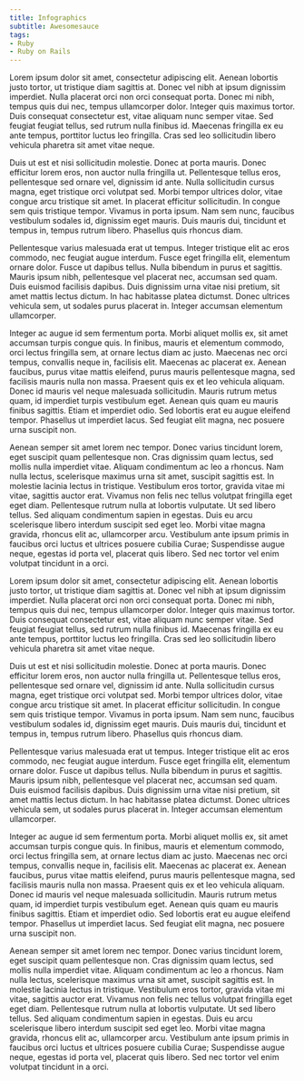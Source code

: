```yaml
---
title: Infographics
subtitle: Awesomesauce
tags:
- Ruby
- Ruby on Rails
---
```


Lorem ipsum dolor sit amet, consectetur adipiscing elit. Aenean lobortis justo tortor, ut tristique diam sagittis at. Donec vel nibh at ipsum dignissim imperdiet. Nulla placerat orci non orci consequat porta. Donec mi nibh, tempus quis dui nec, tempus ullamcorper dolor. Integer quis maximus tortor. Duis consequat consectetur est, vitae aliquam nunc semper vitae. Sed feugiat feugiat tellus, sed rutrum nulla finibus id. Maecenas fringilla ex eu ante tempus, porttitor luctus leo fringilla. Cras sed leo sollicitudin libero vehicula pharetra sit amet vitae neque.

Duis ut est et nisi sollicitudin molestie. Donec at porta mauris. Donec efficitur lorem eros, non auctor nulla fringilla ut. Pellentesque tellus eros, pellentesque sed ornare vel, dignissim id ante. Nulla sollicitudin cursus magna, eget tristique orci volutpat sed. Morbi tempor ultrices dolor, vitae congue arcu tristique sit amet. In placerat efficitur sollicitudin. In congue sem quis tristique tempor. Vivamus in porta ipsum. Nam sem nunc, faucibus vestibulum sodales id, dignissim eget mauris. Duis mauris dui, tincidunt et tempus in, tempus rutrum libero. Phasellus quis rhoncus diam.

Pellentesque varius malesuada erat ut tempus. Integer tristique elit ac eros commodo, nec feugiat augue interdum. Fusce eget fringilla elit, elementum ornare dolor. Fusce ut dapibus tellus. Nulla bibendum in purus et sagittis. Mauris ipsum nibh, pellentesque vel placerat nec, accumsan sed quam. Duis euismod facilisis dapibus. Duis dignissim urna vitae nisi pretium, sit amet mattis lectus dictum. In hac habitasse platea dictumst. Donec ultrices vehicula sem, ut sodales purus placerat in. Integer accumsan elementum ullamcorper.

Integer ac augue id sem fermentum porta. Morbi aliquet mollis ex, sit amet accumsan turpis congue quis. In finibus, mauris et elementum commodo, orci lectus fringilla sem, at ornare lectus diam ac justo. Maecenas nec orci tempus, convallis neque in, facilisis elit. Maecenas ac placerat ex. Aenean faucibus, purus vitae mattis eleifend, purus mauris pellentesque magna, sed facilisis mauris nulla non massa. Praesent quis ex et leo vehicula aliquam. Donec id mauris vel neque malesuada sollicitudin. Mauris rutrum metus quam, id imperdiet turpis vestibulum eget. Aenean quis quam eu mauris finibus sagittis. Etiam et imperdiet odio. Sed lobortis erat eu augue eleifend tempor. Phasellus ut imperdiet lacus. Sed feugiat elit magna, nec posuere urna suscipit non.

Aenean semper sit amet lorem nec tempor. Donec varius tincidunt lorem, eget suscipit quam pellentesque non. Cras dignissim quam lectus, sed mollis nulla imperdiet vitae. Aliquam condimentum ac leo a rhoncus. Nam nulla lectus, scelerisque maximus urna sit amet, suscipit sagittis est. In molestie lacinia lectus in tristique. Vestibulum eros tortor, gravida vitae mi vitae, sagittis auctor erat. Vivamus non felis nec tellus volutpat fringilla eget eget diam. Pellentesque rutrum nulla at lobortis vulputate. Ut sed libero tellus. Sed aliquam condimentum sapien in egestas. Duis eu arcu scelerisque libero interdum suscipit sed eget leo. Morbi vitae magna gravida, rhoncus elit ac, ullamcorper arcu. Vestibulum ante ipsum primis in faucibus orci luctus et ultrices posuere cubilia Curae; Suspendisse augue neque, egestas id porta vel, placerat quis libero. Sed nec tortor vel enim volutpat tincidunt in a orci.

Lorem ipsum dolor sit amet, consectetur adipiscing elit. Aenean lobortis justo tortor, ut tristique diam sagittis at. Donec vel nibh at ipsum dignissim imperdiet. Nulla placerat orci non orci consequat porta. Donec mi nibh, tempus quis dui nec, tempus ullamcorper dolor. Integer quis maximus tortor. Duis consequat consectetur est, vitae aliquam nunc semper vitae. Sed feugiat feugiat tellus, sed rutrum nulla finibus id. Maecenas fringilla ex eu ante tempus, porttitor luctus leo fringilla. Cras sed leo sollicitudin libero vehicula pharetra sit amet vitae neque.

Duis ut est et nisi sollicitudin molestie. Donec at porta mauris. Donec efficitur lorem eros, non auctor nulla fringilla ut. Pellentesque tellus eros, pellentesque sed ornare vel, dignissim id ante. Nulla sollicitudin cursus magna, eget tristique orci volutpat sed. Morbi tempor ultrices dolor, vitae congue arcu tristique sit amet. In placerat efficitur sollicitudin. In congue sem quis tristique tempor. Vivamus in porta ipsum. Nam sem nunc, faucibus vestibulum sodales id, dignissim eget mauris. Duis mauris dui, tincidunt et tempus in, tempus rutrum libero. Phasellus quis rhoncus diam.

Pellentesque varius malesuada erat ut tempus. Integer tristique elit ac eros commodo, nec feugiat augue interdum. Fusce eget fringilla elit, elementum ornare dolor. Fusce ut dapibus tellus. Nulla bibendum in purus et sagittis. Mauris ipsum nibh, pellentesque vel placerat nec, accumsan sed quam. Duis euismod facilisis dapibus. Duis dignissim urna vitae nisi pretium, sit amet mattis lectus dictum. In hac habitasse platea dictumst. Donec ultrices vehicula sem, ut sodales purus placerat in. Integer accumsan elementum ullamcorper.

Integer ac augue id sem fermentum porta. Morbi aliquet mollis ex, sit amet accumsan turpis congue quis. In finibus, mauris et elementum commodo, orci lectus fringilla sem, at ornare lectus diam ac justo. Maecenas nec orci tempus, convallis neque in, facilisis elit. Maecenas ac placerat ex. Aenean faucibus, purus vitae mattis eleifend, purus mauris pellentesque magna, sed facilisis mauris nulla non massa. Praesent quis ex et leo vehicula aliquam. Donec id mauris vel neque malesuada sollicitudin. Mauris rutrum metus quam, id imperdiet turpis vestibulum eget. Aenean quis quam eu mauris finibus sagittis. Etiam et imperdiet odio. Sed lobortis erat eu augue eleifend tempor. Phasellus ut imperdiet lacus. Sed feugiat elit magna, nec posuere urna suscipit non.

Aenean semper sit amet lorem nec tempor. Donec varius tincidunt lorem, eget suscipit quam pellentesque non. Cras dignissim quam lectus, sed mollis nulla imperdiet vitae. Aliquam condimentum ac leo a rhoncus. Nam nulla lectus, scelerisque maximus urna sit amet, suscipit sagittis est. In molestie lacinia lectus in tristique. Vestibulum eros tortor, gravida vitae mi vitae, sagittis auctor erat. Vivamus non felis nec tellus volutpat fringilla eget eget diam. Pellentesque rutrum nulla at lobortis vulputate. Ut sed libero tellus. Sed aliquam condimentum sapien in egestas. Duis eu arcu scelerisque libero interdum suscipit sed eget leo. Morbi vitae magna gravida, rhoncus elit ac, ullamcorper arcu. Vestibulum ante ipsum primis in faucibus orci luctus et ultrices posuere cubilia Curae; Suspendisse augue neque, egestas id porta vel, placerat quis libero. Sed nec tortor vel enim volutpat tincidunt in a orci.

